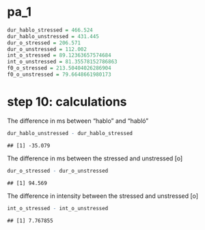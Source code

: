 pa_1
================

``` r
dur_hablo_stressed = 466.524
dur_hablo_unstressed = 431.445 
dur_o_stressed = 206.571 
dur_o_unstressed = 112.002 
int_o_stressed = 89.12363657574684 
int_o_unstressed = 81.35578152786863 
f0_o_stressed = 213.50404026286904 
f0_o_unstressed = 79.6648661980173  
```

# step 10: calculations

The difference in ms between “hablo” and “habló”

``` r
dur_hablo_unstressed - dur_hablo_stressed
```

    ## [1] -35.079

The difference in ms between the stressed and unstressed \[o\]

``` r
dur_o_stressed - dur_o_unstressed 
```

    ## [1] 94.569

The difference in intensity between the stressed and unstressed \[o\]

``` r
int_o_stressed - int_o_unstressed
```

    ## [1] 7.767855
